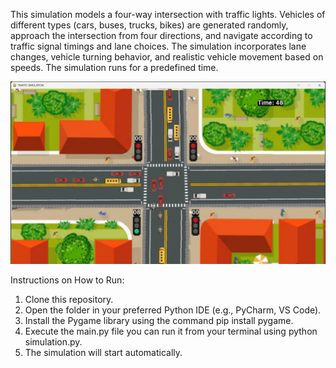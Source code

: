 This simulation models a four-way intersection with traffic lights. Vehicles of different types (cars, buses, trucks, bikes) are generated randomly, approach the intersection from four directions, and navigate according to traffic signal timings and lane choices. The simulation incorporates lane changes, vehicle turning behavior, and realistic vehicle movement based on speeds. The simulation runs for a predefined time.

![image alt](https://github.com/haliluddin/Traffic-Flow-Simulation/blob/19044babd55f6ccbaf48e34dca6ce9ca25b308b1/sample.png)

Instructions on How to Run:
1. Clone this repository.
2. Open the folder in your preferred Python IDE (e.g., PyCharm, VS Code).
3. Install the Pygame library using the command pip install pygame.
4. Execute the main.py file you can run it from your terminal using python simulation.py.
5. The simulation will start automatically.
